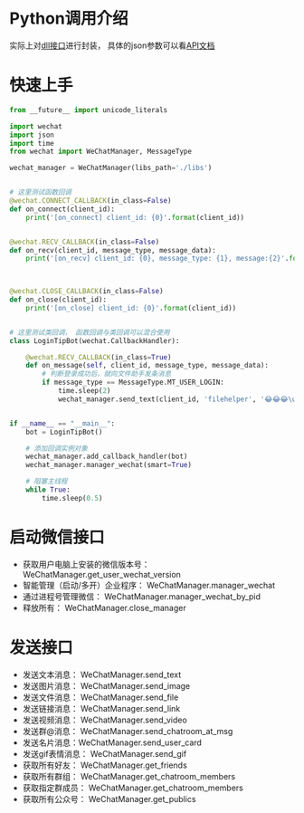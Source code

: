 # Python调用介绍

实际上对[dll接口](dll.md)进行封装， 具体的json参数可以看[API文档](https://www.showdoc.com.cn/579570325733136)

# 快速上手

```python
from __future__ import unicode_literals

import wechat
import json
import time
from wechat import WeChatManager, MessageType

wechat_manager = WeChatManager(libs_path='./libs')


# 这里测试函数回调
@wechat.CONNECT_CALLBACK(in_class=False)
def on_connect(client_id):
    print('[on_connect] client_id: {0}'.format(client_id))


@wechat.RECV_CALLBACK(in_class=False)
def on_recv(client_id, message_type, message_data):
    print('[on_recv] client_id: {0}, message_type: {1}, message:{2}'.format(client_id,
                                                                            message_type, json.dumps(message_data)))


@wechat.CLOSE_CALLBACK(in_class=False)
def on_close(client_id):
    print('[on_close] client_id: {0}'.format(client_id))


# 这里测试类回调， 函数回调与类回调可以混合使用
class LoginTipBot(wechat.CallbackHandler):

    @wechat.RECV_CALLBACK(in_class=True)
    def on_message(self, client_id, message_type, message_data):
        # 判断登录成功后，就向文件助手发条消息
        if message_type == MessageType.MT_USER_LOGIN:
            time.sleep(2)
            wechat_manager.send_text(client_id, 'filehelper', '😂😂😂\uE052该消息通过python api接口发送')


if __name__ == "__main__":
    bot = LoginTipBot()

    # 添加回调实例对象
    wechat_manager.add_callback_handler(bot)
    wechat_manager.manager_wechat(smart=True)

    # 阻塞主线程
    while True:
        time.sleep(0.5)
```

# 启动微信接口

- 获取用户电脑上安装的微信版本号： WeChatManager.get_user_wechat_version
- 智能管理（启动/多开）企业程序： WeChatManager.manager_wechat
- 通过进程号管理微信： WeChatManager.manager_wechat_by_pid
- 释放所有： WeChatManager.close_manager

# 发送接口

- 发送文本消息： WeChatManager.send_text 
- 发送图片消息： WeChatManager.send_image
- 发送文件消息： WeChatManager.send_file
- 发送链接消息： WeChatManager.send_link
- 发送视频消息： WeChatManager.send_video
- 发送群@消息： WeChatManager.send_chatroom_at_msg
- 发送名片消息：WeChatManager.send_user_card
- 发送gif表情消息： WeChatManager.send_gif
- 获取所有好友： WeChatManager.get_friends
- 获取所有群组： WeChatManager.get_chatroom_members
- 获取指定群成员： WeChatManager.get_chatroom_members
- 获取所有公众号： WeChatManager.get_publics




